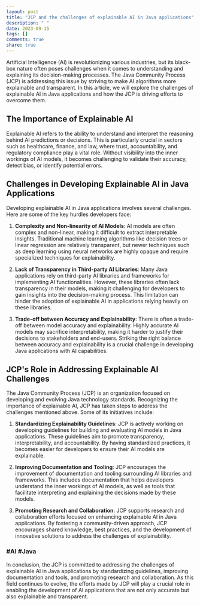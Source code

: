 ```yaml
---
layout: post
title: "JCP and the challenges of explainable AI in Java applications"
description: " "
date: 2023-09-15
tags: []
comments: true
share: true
---
```


Artificial Intelligence (AI) is revolutionizing various industries, but its black-box nature often poses challenges when it comes to understanding and explaining its decision-making processes. The Java Community Process (JCP) is addressing this issue by striving to make AI algorithms more explainable and transparent. In this article, we will explore the challenges of explainable AI in Java applications and how the JCP is driving efforts to overcome them.

## The Importance of Explainable AI

Explainable AI refers to the ability to understand and interpret the reasoning behind AI predictions or decisions. This is particularly crucial in sectors such as healthcare, finance, and law, where trust, accountability, and regulatory compliance play a vital role. Without visibility into the inner workings of AI models, it becomes challenging to validate their accuracy, detect bias, or identify potential errors. 

## Challenges in Developing Explainable AI in Java Applications

Developing explainable AI in Java applications involves several challenges. Here are some of the key hurdles developers face:

1. **Complexity and Non-linearity of AI Models**: AI models are often complex and non-linear, making it difficult to extract interpretable insights. Traditional machine learning algorithms like decision trees or linear regression are relatively transparent, but newer techniques such as deep learning using neural networks are highly opaque and require specialized techniques for explainability.

2. **Lack of Transparency in Third-party AI Libraries**: Many Java applications rely on third-party AI libraries and frameworks for implementing AI functionalities. However, these libraries often lack transparency in their models, making it challenging for developers to gain insights into the decision-making process. This limitation can hinder the adoption of explainable AI in applications relying heavily on these libraries.

3. **Trade-off between Accuracy and Explainability**: There is often a trade-off between model accuracy and explainability. Highly accurate AI models may sacrifice interpretability, making it harder to justify their decisions to stakeholders and end-users. Striking the right balance between accuracy and explainability is a crucial challenge in developing Java applications with AI capabilities.

## JCP's Role in Addressing Explainable AI Challenges

The Java Community Process (JCP) is an organization focused on developing and evolving Java technology standards. Recognizing the importance of explainable AI, JCP has taken steps to address the challenges mentioned above. Some of its initiatives include:

1. **Standardizing Explainability Guidelines**: JCP is actively working on developing guidelines for building and evaluating AI models in Java applications. These guidelines aim to promote transparency, interpretability, and accountability. By having standardized practices, it becomes easier for developers to ensure their AI models are explainable.

2. **Improving Documentation and Tooling**: JCP encourages the improvement of documentation and tooling surrounding AI libraries and frameworks. This includes documentation that helps developers understand the inner workings of AI models, as well as tools that facilitate interpreting and explaining the decisions made by these models.

3. **Promoting Research and Collaboration**: JCP supports research and collaboration efforts focused on enhancing explainable AI in Java applications. By fostering a community-driven approach, JCP encourages shared knowledge, best practices, and the development of innovative solutions to address the challenges of explainability.

### #AI #Java

In conclusion, the JCP is committed to addressing the challenges of explainable AI in Java applications by standardizing guidelines, improving documentation and tools, and promoting research and collaboration. As this field continues to evolve, the efforts made by JCP will play a crucial role in enabling the development of AI applications that are not only accurate but also explainable and transparent.